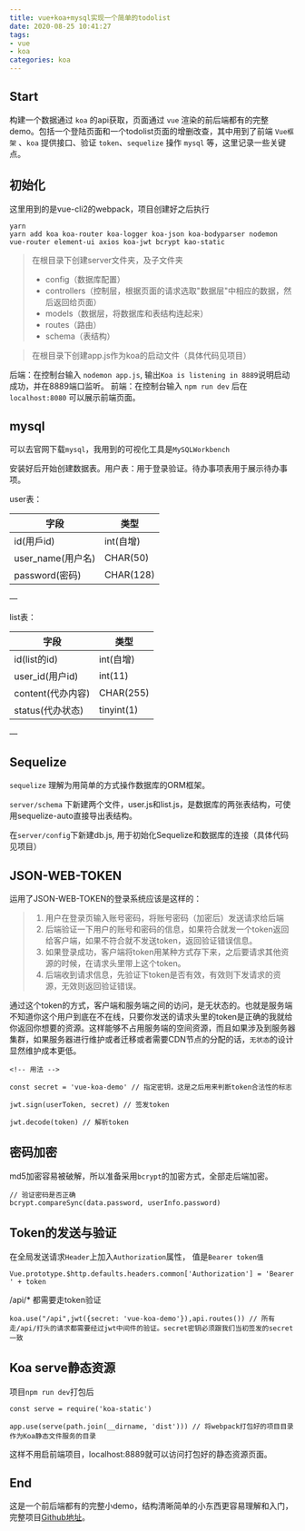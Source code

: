 ```yaml
---
title: vue+koa+mysql实现一个简单的todolist
date: 2020-08-25 10:41:27
tags: 
- vue
- koa
categories: koa
---
```


## Start

构建一个数据通过 `koa` 的api获取，页面通过 `vue` 渲染的前后端都有的完整demo。包括一个登陆页面和一个todolist页面的增删改查，其中用到了前端 `Vue框架` 、`koa` 提供接口、验证 `token`、`sequelize` 操作 `mysql` 等，这里记录一些关键点。

<!-- more -->
## 初始化

这里用到的是vue-cli2的webpack，项目创建好之后执行
```
yarn 
yarn add koa koa-router koa-logger koa-json koa-bodyparser nodemon vue-router element-ui axios koa-jwt bcrypt kao-static
```
> 在根目录下创建server文件夹，及子文件夹
> - config（数据库配置）
> - controllers（控制层，根据页面的请求选取"数据层"中相应的数据，然后返回给页面）
> - models（数据层，将数据库和表结构连起来）
> - routes（路由）
> - schema（表结构）

> 在根目录下创建app.js作为koa的启动文件（具体代码见项目）

后端：在控制台输入 `nodemon app.js`, 输出`Koa is listening in 8889`说明启动成功，并在8889端口监听。
前端：在控制台输入 `npm run dev` 后在 `localhost:8080` 可以展示前端页面。


## mysql
可以去官网下载`mysql`，我用到的可视化工具是`MySQLWorkbench`

安装好后开始创建数据表。用户表：用于登录验证。待办事项表用于展示待办事项。

user表：

| 字段           | 类型                                                  |
| -------------- | ----------------------------------------------------- |
| id(用戶id) | int(自增)                                              |
| user_name(用户名)       | CHAR(50)            |
| password(密码)   | CHAR(128)                            |
—

list表：

| 字段           | 类型                                                  |
| -------------- | ----------------------------------------------------- |
| id(list的id) | int(自增)                                              |
| user_id(用户id)       | int(11)            |
| content(代办内容)    | CHAR(255)                            |
| status(代办状态)    | tinyint(1)                            |
—

## Sequelize
`sequelize` 理解为用简单的方式操作数据库的ORM框架。

`server/schema` 下新建两个文件，user.js和list.js，是数据库的两张表结构，可使用sequelize-auto直接导出表结构。

在`server/config`下新建db.js, 用于初始化Sequelize和数据库的连接（具体代码见项目）

## JSON-WEB-TOKEN
运用了JSON-WEB-TOKEN的登录系统应该是这样的：
> 1. 用户在登录页输入账号密码，将账号密码（加密后）发送请求给后端
> 2. 后端验证一下用户的账号和密码的信息，如果符合就发一个token返回给客户端，如果不符合就不发送token，返回验证错误信息。
> 3. 如果登录成功，客户端将token用某种方式存下来，之后要请求其他资源的时候，在请求头里带上这个token。
> 4. 后端收到请求信息，先验证下token是否有效，有效则下发请求的资源，无效则返回验证错误。

通过这个token的方式，客户端和服务端之间的访问，是无状态的。也就是服务端不知道你这个用户到底在不在线，只要你发送的请求头里的token是正确的我就给你返回你想要的资源。这样能够不占用服务端的空间资源，而且如果涉及到服务器集群，如果服务器进行维护或者迁移或者需要CDN节点的分配的话，`无状态`的设计显然维护成本更低。

```
<!-- 用法 -->

const secret = 'vue-koa-demo' // 指定密钥，这是之后用来判断token合法性的标志

jwt.sign(userToken, secret) // 签发token

jwt.decode(token) // 解析token
```

## 密码加密
md5加密容易被破解，所以准备采用`bcrypt`的加密方式，全部走后端加密。
```
// 验证密码是否正确
bcrypt.compareSync(data.password, userInfo.password)
```

## Token的发送与验证
在全局发送请求`Header`上加入`Authorization`属性， 值是`Bearer token值`
```
Vue.prototype.$http.defaults.headers.common['Authorization'] = 'Bearer ' + token
```
/api/* 都需要走token验证
```
koa.use("/api",jwt({secret: 'vue-koa-demo'}),api.routes()) // 所有走/api/打头的请求都需要经过jwt中间件的验证。secret密钥必须跟我们当初签发的secret一致
```

## Koa serve静态资源
项目`npm run dev`打包后
```
const serve = require('koa-static')

app.use(serve(path.join(__dirname, 'dist'))) // 将webpack打包好的项目目录作为Koa静态文件服务的目录
```
这样不用启前端项目，localhost:8889就可以访问打包好的静态资源页面。


## End
这是一个前后端都有的完整小demo，结构清晰简单的小东西更容易理解和入门，完整项目[Github地址](https://github.com/Yu-Lxy/Daily_practice/tree/master/koa)。